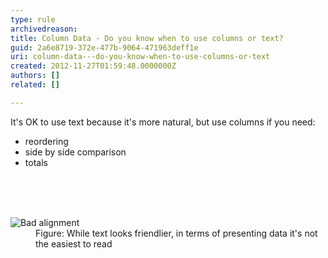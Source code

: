 ```yaml
---
type: rule
archivedreason: 
title: Column Data - Do you know when to use columns or text?
guid: 2a6e8719-372e-477b-9064-471963deff1e
uri: column-data---do-you-know-when-to-use-columns-or-text
created: 2012-11-27T01:59:48.0000000Z
authors: []
related: []

---
```



<div>It's OK to use text because it's more natural, but use columns if you need&#58;</div>
<ul><li>reordering</li>
<li>side by side comparison</li>
<li>totals</li></ul>
<br><excerpt class='endintro'></excerpt><br>
​<dl class="Image"><dt><img src="http&#58;//www.ssw.com.au/ssw/Standards/Rules/Images/ColumnsText.jpg" alt="Bad alignment" /></dt>
<dd>Figure&#58; While text looks friendlier, in terms of presenting data it's not the easiest to read</dd></dl>



